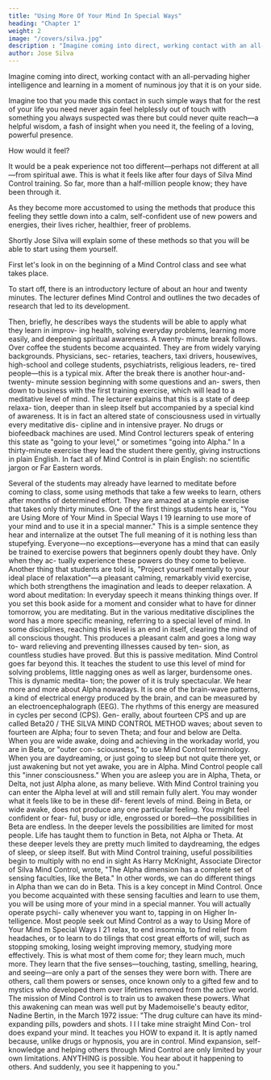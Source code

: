 ```yaml
---
title: "Using More Of Your Mind In Special Ways"
heading: "Chapter 1"
weight: 2
image: "/covers/silva.jpg"
description : "Imagine coming into direct, working contact with an all-pervading higher intelligence and learning in a moment of numinous joy that it is on your side"
author: Jose Silva
---
```




Imagine coming into direct, working contact with an all-pervading higher intelligence and learning in a moment of numinous joy that it is on your side. 

Imagine too that you made this contact in such simple ways that for the rest of your life you need never again feel helplessly out of touch with something you always suspected
was there but could never quite reach—a helpful wisdom, a fash of insight when you need it, the feeling of a loving, powerful presence. 

How would it feel?

It would be a peak experience not too different—perhaps not different at all—from spiritual awe.
This is what it feels like after four days of Silva Mind Control training. So far, more than a half-million people know; they have been through it. 

As they become more accustomed to using the methods that produce this feeling they settle down into a calm, self-confident use of new powers and energies, their lives
richer, healthier, freer of problems.

Shortly Jose Silva will explain some of these methods so that you will be able to start using them yourself. 

First let's look in on the beginning of a Mind Control class and see what takes place.

To start off, there is an introductory lecture of about an hour and twenty minutes. The lecturer defines Mind Control and outlines the two decades of research that led
to its development. 

Then, briefly, he describes ways the
students will be able to apply what they learn in improv-
ing health, solving everyday problems, learning more
easily, and deepening spiritual awareness. A twenty-
minute break follows.
Over coffee the students become acquainted. They
are from widely varying backgrounds. Physicians, sec-
retaries, teachers, taxi drivers, housewives, high-school
and college students, psychiatrists, religious leaders, re-
tired people—this is a typical mix.
After the break there is another hour-and-twenty-
minute session beginning with some questions and an-
swers, then down to business with the first training
exercise, which will lead to a meditative level of mind.
The lecturer explains that this is a state of deep relaxa-
tion, deeper than in sleep itself but accompanied by a
special kind of awareness. It is in fact an altered state
of consciousness used in virtually every meditative dis-
cipline and in intensive prayer.
No drugs or biofeedback machines are used. Mind
Control lecturers speak of entering this state as "going
to your level," or sometimes "going into Alpha." In a
thirty-minute exercise they lead the student there gently,
giving instructions in plain English. In fact all of Mind
Control is in plain English: no scientific jargon or Far
Eastern words.


Several of the students may already have learned
to meditate before coming to class, some using methods
that take a few weeks to learn, others after months of
determined effort. They are amazed at a simple exercise
that takes only thirty minutes.
One of the first things students hear is, "You are
Using More of Your Mind in Special Ways I 19
learning to use more of your mind and to use it in a
special manner."
This is a simple sentence they hear and internalize
at the outset The full meaning of it is nothing less than
stupefying. Everyone—no exceptions—everyone has a
mind that can easily be trained to exercise powers that
beginners openly doubt they have. Only when they ac-
tually experience these powers do they come to believe.
Another thing that students are told is, "Project
yourself mentally to your ideal place of relaxation"—a
pleasant calming, remarkably vivid exercise, which
both strengthens the imagination and leads to deeper
relaxation.
A word about meditation: In everyday speech it
means thinking things over. If you set this book aside
for a moment and consider what to have for dinner
tomorrow, you are meditating.
But in the various meditative disciplines the word
has a more specific meaning, referring to a special level
of mind. In some disciplines, reaching this level is an
end in itself, clearing the mind of all conscious thought.
This produces a pleasant calm and goes a long way to-
ward relieving and preventing illnesses caused by ten-
sion, as countless studies have proved.
But this is passive meditation. Mind Control goes far
beyond this. It teaches the student to use this level of
mind for solving problems, little nagging ones as well
as larger, burdensome ones. This is dynamic medita-
tion; the power of it is truly spectacular.
We hear more and more about Alpha nowadays. It
is one of the brain-wave patterns, a kind of electrical
energy produced by the brain, and can be measured by
an electroencephalograph (EEG). The rhythms of this
energy are measured in cycles per second (CPS). Gen-
erally, about fourteen CPS and up are called Beta20 / THE SILVA MIND CONTROL METHOD
waves; about seven to fourteen are Alpha; four to
seven Theta; and four and below are Delta.
When you are wide awake, doing and achieving in
the workaday world, you are in Beta, or "outer con-
sciousness," to use Mind Control terminology. When
you are daydreaming, or just going to sleep but not
quite there yet, or just awakening but not yet awake,
you are in Alpha. Mind Control people call this "inner
consciousness." When you are asleep you are in Alpha,
Theta, or Delta, not just Alpha alone, as many believe.
With Mind Control training you can enter the Alpha
level at will and still remain fully alert.
You may wonder what it feels like to be in these dif-
ferent levels of mind.
Being in Beta, or wide awake, does not produce any
one particular feeling. You might feel confident or fear-
ful, busy or idle, engrossed or bored—the possibilities
in Beta are endless.
In the deeper levels the possibilities are limited for
most people. Life has taught them to function in Beta,
not Alpha or Theta. At these deeper levels they are
pretty much limited to daydreaming, the edges of sleep,
or sleep itself. But with Mind Control training, useful
possibilities begin to multiply with no end in sight As
Harry McKnight, Associate Director of Silva Mind
Control, wrote, "The Alpha dimension has a complete
set of sensing faculties, like the Beta." In other words,
we can do different things in Alpha than we can do in
Beta.
This is a key concept in Mind Control. Once you
become acquainted with these sensing faculties and
learn to use them, you will be using more of your mind
in a special manner. You will actually operate psychi-
cally whenever you want to, tapping in on Higher In-
telligence.
Most people seek out Mind Control as a way to
Using More of Your Mind m Special Ways I 21
relax, to end insomnia, to find relief from headaches,
or to learn to do tilings that cost great efforts of will,
such as stopping smoking, losing weight improving
memory, studying more effectively. This is what most
of them come for; they learn much, much more.
They learn that the five senses—touching, tasting,
smelling, hearing, and seeing—are only a part of the
senses they were born with. There are others, call them
powers or senses, once known only to a gifted few and
to mystics who developed them over lifetimes removed
from the active world. The mission of Mind Control is
to train us to awaken these powers.
What this awakening can mean was well put by
Mademoiselle's beauty editor, Nadine Bertin, in the
March 1972 issue:
"The drug culture can have its mind-expanding pills,
powders and shots. I l l take mine straight Mind Con-
trol does expand your mind. It teaches you HOW to
expand it. It is aptly named because, unlike drugs or
hypnosis, you are in control. Mind expansion, self-
knowledge and helping others through Mind Control
are only limited by your own limitations. ANYTHING
is possible. You hear about it happening to others. And
suddenly, you see it happening to you."

